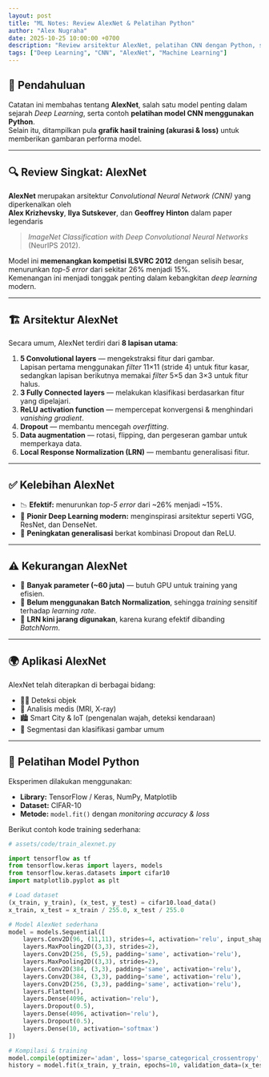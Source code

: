 ```yaml
---
layout: post
title: "ML Notes: Review AlexNet & Pelatihan Python"
author: "Alex Nugraha"
date: 2025-10-25 10:00:00 +0700
description: "Review arsitektur AlexNet, pelatihan CNN dengan Python, serta hasil grafik accuracy & loss training."
tags: ["Deep Learning", "CNN", "AlexNet", "Machine Learning"]
---
```



## 🧠 Pendahuluan

Catatan ini membahas tentang **AlexNet**, salah satu model penting dalam sejarah *Deep Learning*, serta contoh **pelatihan model CNN menggunakan Python**.  
Selain itu, ditampilkan pula **grafik hasil training (akurasi & loss)** untuk memberikan gambaran performa model.

---

## 🔍 Review Singkat: AlexNet

**AlexNet** merupakan arsitektur *Convolutional Neural Network (CNN)* yang diperkenalkan oleh  
**Alex Krizhevsky**, **Ilya Sutskever**, dan **Geoffrey Hinton** dalam paper legendaris  
> *ImageNet Classification with Deep Convolutional Neural Networks* (NeurIPS 2012).

Model ini **memenangkan kompetisi ILSVRC 2012** dengan selisih besar, menurunkan *top-5 error* dari sekitar 26% menjadi 15%.  
Kemenangan ini menjadi tonggak penting dalam kebangkitan *deep learning* modern.

---

## 🏗️ Arsitektur AlexNet

Secara umum, AlexNet terdiri dari **8 lapisan utama**:

1. **5 Convolutional layers** — mengekstraksi fitur dari gambar.  
   Lapisan pertama menggunakan *filter* 11×11 (stride 4) untuk fitur kasar,  
   sedangkan lapisan berikutnya memakai *filter* 5×5 dan 3×3 untuk fitur halus.  
2. **3 Fully Connected layers** — melakukan klasifikasi berdasarkan fitur yang dipelajari.
3. **ReLU activation function** — mempercepat konvergensi & menghindari *vanishing gradient*.  
4. **Dropout** — membantu mencegah *overfitting*.  
5. **Data augmentation** — rotasi, flipping, dan pergeseran gambar untuk memperkaya data.  
6. **Local Response Normalization (LRN)** — membantu generalisasi fitur.

---

## ✅ Kelebihan AlexNet

- 📉 **Efektif:** menurunkan *top-5 error* dari ~26% menjadi ~15%.  
- 🚀 **Pionir Deep Learning modern:** menginspirasi arsitektur seperti VGG, ResNet, dan DenseNet.  
- 🧩 **Peningkatan generalisasi** berkat kombinasi Dropout dan ReLU.

---

## ⚠️ Kekurangan AlexNet

- 💾 **Banyak parameter (~60 juta)** — butuh GPU untuk training yang efisien.  
- 🔧 **Belum menggunakan Batch Normalization**, sehingga *training* sensitif terhadap *learning rate*.  
- 🧮 **LRN kini jarang digunakan**, karena kurang efektif dibanding *BatchNorm*.

---

## 🌍 Aplikasi AlexNet

AlexNet telah diterapkan di berbagai bidang:

- 🕵️‍♂️ Deteksi objek  
- 🧬 Analisis medis (MRI, X-ray)  
- 🏙️ Smart City & IoT (pengenalan wajah, deteksi kendaraan)  
- 🎨 Segmentasi dan klasifikasi gambar umum

---

## 🧩 Pelatihan Model Python

Eksperimen dilakukan menggunakan:
- **Library:** TensorFlow / Keras, NumPy, Matplotlib  
- **Dataset:** CIFAR-10  
- **Metode:** `model.fit()` dengan *monitoring accuracy & loss*

Berikut contoh kode training sederhana:

```python
# assets/code/train_alexnet.py

import tensorflow as tf
from tensorflow.keras import layers, models
from tensorflow.keras.datasets import cifar10
import matplotlib.pyplot as plt

# Load dataset
(x_train, y_train), (x_test, y_test) = cifar10.load_data()
x_train, x_test = x_train / 255.0, x_test / 255.0

# Model AlexNet sederhana
model = models.Sequential([
    layers.Conv2D(96, (11,11), strides=4, activation='relu', input_shape=(32,32,3)),
    layers.MaxPooling2D((3,3), strides=2),
    layers.Conv2D(256, (5,5), padding='same', activation='relu'),
    layers.MaxPooling2D((3,3), strides=2),
    layers.Conv2D(384, (3,3), padding='same', activation='relu'),
    layers.Conv2D(384, (3,3), padding='same', activation='relu'),
    layers.Conv2D(256, (3,3), padding='same', activation='relu'),
    layers.Flatten(),
    layers.Dense(4096, activation='relu'),
    layers.Dropout(0.5),
    layers.Dense(4096, activation='relu'),
    layers.Dropout(0.5),
    layers.Dense(10, activation='softmax')
])

# Kompilasi & training
model.compile(optimizer='adam', loss='sparse_categorical_crossentropy', metrics=['accuracy'])
history = model.fit(x_train, y_train, epochs=10, validation_data=(x_test, y_test))
